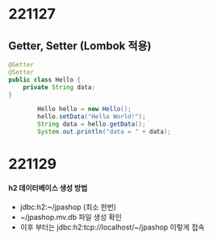 # 221127

## Getter, Setter (Lombok 적용)

```java
@Getter
@Setter
public class Hello {
    private String data;
}
```

```java
		Hello hello = new Hello();
		hello.setData("Hello World!");
		String data = hello.getData();
		System.out.println("data = " + data);
```

# 221129

#### h2 데이터베이스 생성 방법 
- jdbc:h2:~/jpashop (최소 한번)
- ~/jpashop.mv.db 파일 생성 확인
- 이후 부터는 jdbc:h2:tcp://localhost/~/jpashop 이렇게 접속